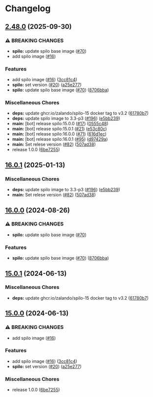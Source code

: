 # Changelog

## [2.48.0](https://github.com/teutonet/oci-images/compare/spilo-v16.0.1...spilo-v2.48.0) (2025-09-30)


### ⚠ BREAKING CHANGES

* **spilo:** update spilo base image ([#70](https://github.com/teutonet/oci-images/issues/70))
* add spilo image ([#16](https://github.com/teutonet/oci-images/issues/16))

### Features

* add spilo image ([#16](https://github.com/teutonet/oci-images/issues/16)) ([3cc81c4](https://github.com/teutonet/oci-images/commit/3cc81c4e814d30b083a6a8e23cf9d843dd34efc3))
* **spilo:** set version ([#20](https://github.com/teutonet/oci-images/issues/20)) ([a25e277](https://github.com/teutonet/oci-images/commit/a25e2773c501ae907d45545edb7527d6b69c1853))
* **spilo:** update spilo base image ([#70](https://github.com/teutonet/oci-images/issues/70)) ([8706bba](https://github.com/teutonet/oci-images/commit/8706bba110b7b5cefee4045c29a246829d4e7a42))


### Miscellaneous Chores

* **deps:** update ghcr.io/zalando/spilo-15 docker tag to v3.2 ([61780b7](https://github.com/teutonet/oci-images/commit/61780b72000aff01130d95c228974a19a7889380))
* **deps:** update spilo image to 3.3-p3 ([#196](https://github.com/teutonet/oci-images/issues/196)) ([e5bb239](https://github.com/teutonet/oci-images/commit/e5bb2390f09dbf42358038871182d4fa9f1e3e1b))
* **main:** [bot] release spilo:15.0.0 ([#17](https://github.com/teutonet/oci-images/issues/17)) ([0555c48](https://github.com/teutonet/oci-images/commit/0555c48567bd2cf2e045ad87070224095420bfff))
* **main:** [bot] release spilo:15.0.1 ([#21](https://github.com/teutonet/oci-images/issues/21)) ([e53c80c](https://github.com/teutonet/oci-images/commit/e53c80c0a0a44eb90e3e14a97834255636063d18))
* **main:** [bot] release spilo:16.0.0 ([#71](https://github.com/teutonet/oci-images/issues/71)) ([616d1ec](https://github.com/teutonet/oci-images/commit/616d1ec45a767c25c9496ee9814cbba4b2e2b084))
* **main:** [bot] release spilo:16.0.1 ([#95](https://github.com/teutonet/oci-images/issues/95)) ([d97429a](https://github.com/teutonet/oci-images/commit/d97429ae558bf752f82f78b6566b7eb59a1f76ff))
* **main:** Set relese version ([#82](https://github.com/teutonet/oci-images/issues/82)) ([507ad38](https://github.com/teutonet/oci-images/commit/507ad38b081e0d8b5c0e4e2206c9b751cc141001))
* release 1.0.0 ([6be7255](https://github.com/teutonet/oci-images/commit/6be725545d58cb559c435c759af1f25b69743186))

## [16.0.1](https://github.com/teutonet/oci-images/compare/spilo-v16.0.0...spilo-v16.0.1) (2025-01-13)


### Miscellaneous Chores

* **deps:** update spilo image to 3.3-p3 ([#196](https://github.com/teutonet/oci-images/issues/196)) ([e5bb239](https://github.com/teutonet/oci-images/commit/e5bb2390f09dbf42358038871182d4fa9f1e3e1b))
* **main:** Set relese version ([#82](https://github.com/teutonet/oci-images/issues/82)) ([507ad38](https://github.com/teutonet/oci-images/commit/507ad38b081e0d8b5c0e4e2206c9b751cc141001))

## [16.0.0](https://github.com/teutonet/oci-images/compare/spilo-v15.0.1...spilo-v16.0.0) (2024-08-26)


### ⚠ BREAKING CHANGES

* **spilo:** update spilo base image ([#70](https://github.com/teutonet/oci-images/issues/70))

### Features

* **spilo:** update spilo base image ([#70](https://github.com/teutonet/oci-images/issues/70)) ([8706bba](https://github.com/teutonet/oci-images/commit/8706bba110b7b5cefee4045c29a246829d4e7a42))

## [15.0.1](https://github.com/teutonet/oci-images/compare/spilo-v15.0.0...spilo-v15.0.1) (2024-06-13)


### Miscellaneous Chores

* **deps:** update ghcr.io/zalando/spilo-15 docker tag to v3.2 ([61780b7](https://github.com/teutonet/oci-images/commit/61780b72000aff01130d95c228974a19a7889380))

## [15.0.0](https://github.com/teutonet/oci-images/compare/spilo-v14.0.0...spilo-v15.0.0) (2024-06-13)


### ⚠ BREAKING CHANGES

* add spilo image ([#16](https://github.com/teutonet/oci-images/issues/16))

### Features

* add spilo image ([#16](https://github.com/teutonet/oci-images/issues/16)) ([3cc81c4](https://github.com/teutonet/oci-images/commit/3cc81c4e814d30b083a6a8e23cf9d843dd34efc3))
* **spilo:** set version ([#20](https://github.com/teutonet/oci-images/issues/20)) ([a25e277](https://github.com/teutonet/oci-images/commit/a25e2773c501ae907d45545edb7527d6b69c1853))


### Miscellaneous Chores

* release 1.0.0 ([6be7255](https://github.com/teutonet/oci-images/commit/6be725545d58cb559c435c759af1f25b69743186))
